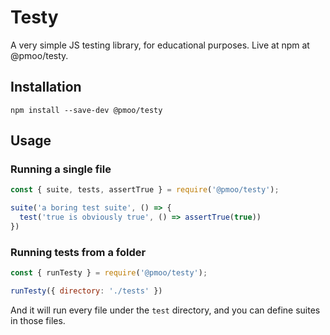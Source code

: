 # Testy
A very simple JS testing library, for educational purposes. Live at npm at @pmoo/testy.

## Installation

`npm install --save-dev @pmoo/testy`

## Usage

### Running a single file

```javascript
const { suite, tests, assertTrue } = require('@pmoo/testy');

suite('a boring test suite', () => {
  test('true is obviously true', () => assertTrue(true))
})
```

### Running tests from a folder

```javascript
const { runTesty } = require('@pmoo/testy');

runTesty({ directory: './tests' })
```

And it will run every file under the `test` directory, and you can define suites in those files.

